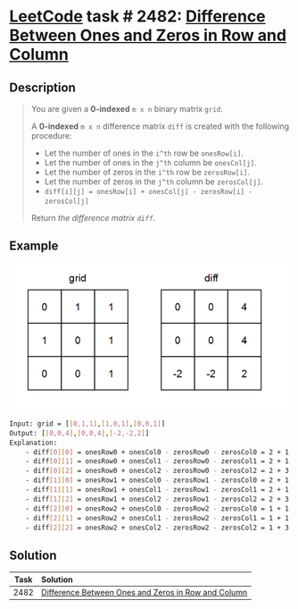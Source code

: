 # [LeetCode][leetcode] task # 2482: [Difference Between Ones and Zeros in Row and Column][task]

Description
-----------

> You are given a **0-indexed** `m x n` binary matrix `grid`.
> 
> A **0-indexed** `m x n` difference matrix `diff` is created with the following procedure:
> * Let the number of ones in the `i^th` row be `onesRow[i]`.
> * Let the number of ones in the `j^th` column be `onesCol[j]`.
> * Let the number of zeros in the `i^th` row be `zerosRow[i]`.
> * Let the number of zeros in the `j^th` column be `zerosCol[j]`.
> * `diff[i][j] = onesRow[i] + onesCol[j] - zerosRow[i] - zerosCol[j]`
>
> Return _the difference matrix `diff`_.

 Example
-------

![matrix.png](image/matrix.png)


```sh
Input: grid = [[0,1,1],[1,0,1],[0,0,1]]
Output: [[0,0,4],[0,0,4],[-2,-2,2]]
Explanation:
    - diff[0][0] = onesRow0 + onesCol0 - zerosRow0 - zerosCol0 = 2 + 1 - 1 - 2 = 0 
    - diff[0][1] = onesRow0 + onesCol1 - zerosRow0 - zerosCol1 = 2 + 1 - 1 - 2 = 0 
    - diff[0][2] = onesRow0 + onesCol2 - zerosRow0 - zerosCol2 = 2 + 3 - 1 - 0 = 4 
    - diff[1][0] = onesRow1 + onesCol0 - zerosRow1 - zerosCol0 = 2 + 1 - 1 - 2 = 0 
    - diff[1][1] = onesRow1 + onesCol1 - zerosRow1 - zerosCol1 = 2 + 1 - 1 - 2 = 0 
    - diff[1][2] = onesRow1 + onesCol2 - zerosRow1 - zerosCol2 = 2 + 3 - 1 - 0 = 4 
    - diff[2][0] = onesRow2 + onesCol0 - zerosRow2 - zerosCol0 = 1 + 1 - 2 - 2 = -2
    - diff[2][1] = onesRow2 + onesCol1 - zerosRow2 - zerosCol1 = 1 + 1 - 2 - 2 = -2
    - diff[2][2] = onesRow2 + onesCol2 - zerosRow2 - zerosCol2 = 1 + 3 - 2 - 0 = 2
```

Solution
--------

| Task | Solution                                                        |
|:----:|:----------------------------------------------------------------|
| 2482 | [Difference Between Ones and Zeros in Row and Column][solution] |


[leetcode]: <http://leetcode.com/>
[task]: <https://leetcode.com/problems/difference-between-ones-and-zeros-in-row-and-column/>
[solution]: <https://github.com/wellaxis/praxis-leetcode/blob/main/src/main/java/com/witalis/praxis/leetcode/task/h25/p2482/option/Practice.java>
